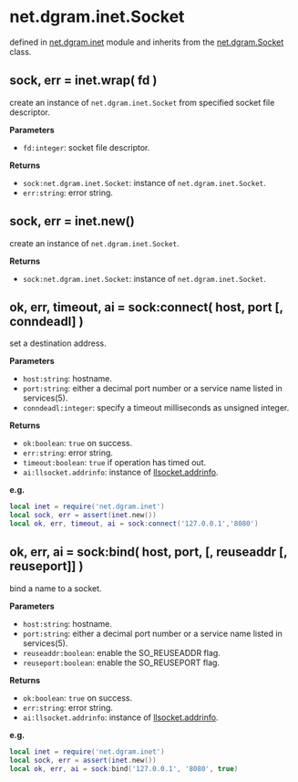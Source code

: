 # net.dgram.inet.Socket

defined in [net.dgram.inet](../lib/dgram/inet.lua) module and inherits from the [net.dgram.Socket](net_dragm_socket.md) class.


## sock, err = inet.wrap( fd )

create an instance of `net.dgram.inet.Socket` from specified socket file descriptor.

**Parameters**

- `fd:integer`: socket file descriptor.

**Returns**

- `sock:net.dgram.inet.Socket`: instance of `net.dgram.inet.Socket`.
- `err:string`: error string.


## sock, err = inet.new()

create an instance of `net.dgram.inet.Socket`.

**Returns**

- `sock:net.dgram.inet.Socket`: instance of `net.dgram.inet.Socket`.


## ok, err, timeout, ai = sock:connect( host, port [, conndeadl] )

set a destination address.

**Parameters**

- `host:string`: hostname.
- `port:string`: either a decimal port number or a service name listed in services(5).
- `conndeadl:integer`: specify a timeout milliseconds as unsigned integer.

**Returns**

- `ok:boolean`: `true` on success.
- `err:string`: error string.
- `timeout:boolean`: `true` if operation has timed out.
- `ai:llsocket.addrinfo`: instance of [llsocket.addrinfo](https://github.com/mah0x211/lua-llsocket#llsocketaddrinfo-instance-methods).


**e.g.**

```lua
local inet = require('net.dgram.inet')
local sock, err = assert(inet.new())
local ok, err, timeout, ai = sock:connect('127.0.0.1','8080')
```


## ok, err, ai = sock:bind( host, port, [, reuseaddr [, reuseport]] )

bind a name to a socket.

**Parameters**

- `host:string`: hostname.
- `port:string`: either a decimal port number or a service name listed in services(5).
- `reuseaddr:boolean`: enable the SO_REUSEADDR flag.
- `reuseport:boolean`: enable the SO_REUSEPORT flag.

**Returns**

- `ok:boolean`: `true` on success.
- `err:string`: error string.
- `ai:llsocket.addrinfo`: instance of [llsocket.addrinfo](https://github.com/mah0x211/lua-llsocket#llsocketaddrinfo-instance-methods).

**e.g.**

```lua
local inet = require('net.dgram.inet')
local sock, err = assert(inet.new())
local ok, err, ai = sock:bind('127.0.0.1', '8080', true)
```


